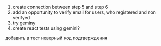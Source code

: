 1) create connection between step 5 and step 6
2) add an opportunity to verify email for users, who registered and non verifyed
3) try geminy
4) create react tests using gemini?


добавить в тест неверный код подтверждения
